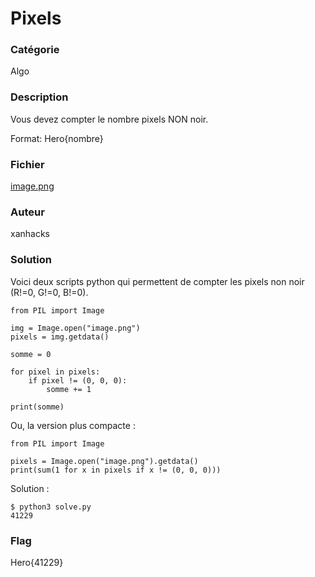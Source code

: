 # Pixels

### Catégorie

Algo

### Description

Vous devez compter le nombre pixels NON noir.

Format: Hero{nombre}

### Fichier

[image.png](image.png)

### Auteur

xanhacks

### Solution

Voici deux scripts python qui permettent de compter les pixels non noir (R!=0, G!=0, B!=0).

```
from PIL import Image

img = Image.open("image.png")
pixels = img.getdata()

somme = 0

for pixel in pixels:
	if pixel != (0, 0, 0):
		somme += 1

print(somme)
```

Ou, la version plus compacte :

```
from PIL import Image

pixels = Image.open("image.png").getdata()
print(sum(1 for x in pixels if x != (0, 0, 0)))
```

Solution :

```
$ python3 solve.py
41229
```

### Flag

Hero{41229}